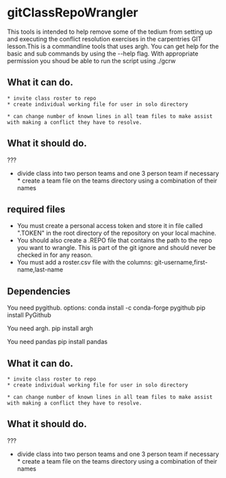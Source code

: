 # gitClassRepoWrangler
This tools is intended to help remove some of the tedium from setting up and executing the conflict resolution exercises in the carpentries GIT lesson.This is a commandline tools that uses argh.  You can get help for the basic and sub commands by using the --help flag.  With appropriate permission you shoud be able to run the script using ./gcrw

## What it can do.
    * invite class roster to repo
    * create individual working file for user in solo directory
      
    * can change number of known lines in all team files to make assist with making a conflict they have to resolve.


## What it should do.
???
 * divide class into two person teams and one 3 person team if necessary
        * create a team file on the teams directory using a combination of their names 
        
## required files
* You must create a personal access token and store it in file called ".TOKEN" in the root directory of the repository on your local machine. 
* You should also create a .REPO file that contains the path to the repo you want to wrangle. This is part of the git ignore and should never be checked in for any reason.
* You must add a roster.csv file with the columns: git-username,first-name,last-name

## Dependencies
You need pygithub. options:
    conda install -c conda-forge pygithub 
    pip install PyGithub

You need argh.
    pip install argh
    
You need pandas
    pip install pandas
## What it can do.
    * invite class roster to repo
    * create individual working file for user in solo directory
      
    * can change number of known lines in all team files to make assist with making a conflict they have to resolve.


## What it should do.
???
 * divide class into two person teams and one 3 person team if necessary
        * create a team file on the teams directory using a combination of their names 